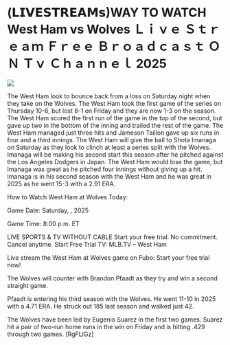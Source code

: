 # (𝗟𝗜𝗩𝗘𝗦𝗧𝗥𝗘𝗔𝗠𝘀)WAY TO WATCH West Ham vs Wolves Ｌｉｖｅ Ｓｔｒｅａｍ Ｆｒｅｅ Ｂｒｏａｄｃａｓｔ ＯＮ Ｔｖ Ｃｈａｎｎｅｌ  2025  
  
  
[![](https://i.imgur.com/qSNzIqt.png)](https://movie.rssnews.media/jopqCxj.php)  
  
The West Ham look to bounce back from a loss on Saturday night when they take on the Wolves. The West Ham took the first game of the series on Thursday 10-6, but lost 8-1 on Friday and they are now 1-3 on the season. The West Ham scored the first run of the game in the top of the second, but gave up two in the bottom of the inning and trailed the rest of the game. The West Ham managed just three hits and Jameson Taillon gave up six runs in four and a third innings. The West Ham will give the ball to Shota Imanaga on Saturday as they look to clinch at least a series split with the Wolves. Imanaga will be making his second start this season after he pitched against the Los Angeles Dodgers in Japan. The West Ham would lose the game, but Imanaga was great as he pitched four innings without giving up a hit. Imanaga is in his second season with the West Ham and he was great in 2025 as he went 15-3 with a 2.91 ERA.

How to Watch West Ham at Wolves Today:

Game Date: Saturday, , 2025

Game Time: 8:00 p.m. ET

LIVE SPORTS & TV WITHOUT CABLE
Start your free trial. No commitment. Cancel anytime.
Start Free Trial
TV: MLB.TV – West Ham

Live stream the West Ham at Wolves game on Fubo: Start your free trial now!

The Wolves will counter with Brandon Pfaadt as they try and win a second straight game.

Pfaadt is entering his third season with the Wolves. He went 11-10 in 2025 with a 4.71 ERA. He struck out 185 last season and walked just 42.

The Wolves have been led by Eugenio Suarez in the first two games. Suarez hit a pair of two-run home runs in the win on Friday and is hitting .429 through two games. [RgFLIGz]